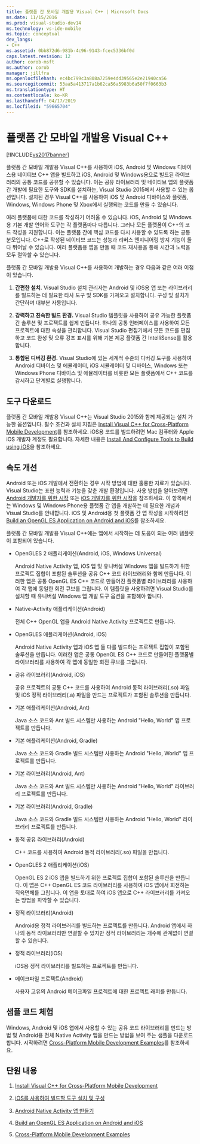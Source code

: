 ```yaml
---
title: 플랫폼 간 모바일 개발용 Visual C++ | Microsoft Docs
ms.date: 11/15/2016
ms.prod: visual-studio-dev14
ms.technology: vs-ide-mobile
ms.topic: conceptual
dev_langs:
- C++
ms.assetid: 0bb872d6-981b-4c96-9143-fcec5336bf0d
caps.latest.revision: 12
author: corob-msft
ms.author: corob
manager: jillfra
ms.openlocfilehash: ec4bc799c3a808a7259e4dd39565e2e21940ca56
ms.sourcegitcommit: 53aa5a413717a1b62ca56a5983b6a50f7f0663b3
ms.translationtype: HT
ms.contentlocale: ko-KR
ms.lasthandoff: 04/17/2019
ms.locfileid: "59665704"
---
```

# <a name="visual-c-for-cross-platform-mobile-development"></a>플랫폼 간 모바일 개발용 Visual C++
[!INCLUDE[vs2017banner](../includes/vs2017banner.md)]

플랫폼 간 모바일 개발용 Visual C++를 사용하여 iOS, Android 및 Windows 디바이스용 네이티브 C++ 앱을 빌드하고 iOS, Android 및 Windows용으로 빌드된 라이브러리의 공통 코드를 공유할 수 있습니다. 이는 공유 라이브러리 및 네이티브 앱의 플랫폼 간 개발에 필요한 도구와 SDK를 설치하는, Visual Studio 2015에서 사용할 수 있는 옵션입니다. 설치된 경우 Visual C++를 사용하여 iOS 및 Android 디바이스와 플랫폼, Windows, Windows Phone 및 Xbox에서 실행되는 코드를 만들 수 있습니다.  
  
 여러 플랫폼에 대한 코드를 작성하기 어려울 수 있습니다. iOS, Android 및 Windows용 기본 개발 언어와 도구는 각 플랫폼마다 다릅니다. 그러나 모든 플랫폼이 C++의 코드 작성을 지원합니다. 이는 플랫폼 간에 핵심 코드를 다시 사용할 수 있도록 하는 공통 분모입니다. C++로 작성된 네이티브 코드는 성능과 리버스 엔지니어링 방지 기능이 둘 다 뛰어날 수 있습니다. 여러 플랫폼용 앱을 만들 때 코드 재사용을 통해 시간과 노력을 모두 절약할 수 있습니다.  
  
 플랫폼 간 모바일 개발용 Visual C++를 사용하여 개발하는 경우 다음과 같은 여러 이점이 있습니다.  
  
1.  **간편한 설치.** Visual Studio 설치 관리자는 Android 및 iOS용 앱 또는 라이브러리를 빌드하는 데 필요한 타사 도구 및 SDK를 가져오고 설치합니다. 구성 및 설치가 간단하며 대부분 자동입니다.  
  
2.  **강력하고 친숙한 빌드 환경.** Visual Studio 템플릿을 사용하여 공유 가능한 플랫폼 간 솔루션 및 프로젝트를 쉽게 만듭니다. 하나의 공통 인터페이스를 사용하여 모든 프로젝트에 대한 속성을 관리합니다. Visual Studio 편집기에서 모든 코드를 편집하고 코드 완성 및 오류 강조 표시를 위해 기본 제공 플랫폼 간 IntelliSense를 활용합니다.  
  
3.  **통합된 디버깅 환경.** Visual Studio에 있는 세계적 수준의 디버깅 도구를 사용하여 Android 디바이스 및 에뮬레이터, iOS 시뮬레이터 및 디바이스, Windows 또는 Windows Phone 디바이스 및 에뮬레이터를 비롯한 모든 플랫폼에서 C++ 코드를 감시하고 단계별로 실행합니다.  
  
## <a name="get-the-tools"></a>도구 다운로드  
 플랫폼 간 모바일 개발용 Visual C++는 Visual Studio 2015와 함께 제공되는 설치 가능한 옵션입니다. 필수 조건과 설치 지침은 [Install Visual C++ for Cross-Platform Mobile Development](../cross-platform/install-visual-cpp-for-cross-platform-mobile-development.md)를 참조하세요. iOS용 코드를 빌드하려면 Mac 컴퓨터와 Apple iOS 개발자 계정도 필요합니다. 자세한 내용은 [Install And Configure Tools to Build using iOS](../cross-platform/install-and-configure-tools-to-build-using-ios.md)을 참조하세요.  
  
## <a name="come-up-to-speed"></a>속도 개선  
 Android 또는 iOS 개발에서 전환하는 경우 시작 방법에 대한 훌륭한 자료가 있습니다. Visual Studio는 표현 능력과 기능을 갖춘 개발 환경입니다. 사용 방법을 알아보려면 [Android 개발자를 위한 시작](https://msdn.microsoft.com/library/windows/apps/dn275875.aspx) 또는 [iOS 개발자를 위한 시작](https://msdn.microsoft.com/library/windows/apps/xaml/jj657966.aspx)을 참조하세요. 이 항목에서는 Windows 및 Windows Phone용 플랫폼 간 앱을 개발하는 데 필요한 개념과 Visual Studio를 안내합니다. iOS 및 Android용 첫 플랫폼 간 앱 작성을 시작하려면 [Build an OpenGL ES Application on Android and iOS](../cross-platform/build-an-opengl-es-application-on-android-and-ios.md)를 참조하세요.  
  
 플랫폼 간 모바일 개발용 Visual C++에는 앱에서 시작하는 데 도움이 되는 여러 템플릿이 포함되어 있습니다.  
  
-   OpenGLES 2 애플리케이션(Android, iOS, Windows Universal)  
  
     Android Native Activity 앱, iOS 앱 및 유니버설 Windows 앱을 빌드하기 위한 프로젝트 집합이 포함된 솔루션을 공유 C++ 코드 라이브러리와 함께 만듭니다. 이러한 앱은 공통 OpenGL ES C++ 코드로 만들어진 플랫폼별 라이브러리를 사용하여 각 앱에 동일한 회전 큐브를 그립니다. 이 템플릿을 사용하려면 Visual Studio를 설치할 때 유니버설 Windows 앱 개발 도구 옵션을 포함해야 합니다.  
  
-   Native-Activity 애플리케이션(Android)  
  
     전체 C++ OpenGL 앱을 Android Native Activity 프로젝트로 만듭니다.  
  
-   OpenGLES 애플리케이션(Android, iOS)  
  
     Android Native Activity 앱과 iOS 앱 둘 다를 빌드하는 프로젝트 집합이 포함된 솔루션을 만듭니다. 이러한 앱은 공통 OpenGL ES C++ 코드로 만들어진 플랫폼별 라이브러리를 사용하여 각 앱에 동일한 회전 큐브를 그립니다.  
  
-   공유 라이브러리(Android, iOS)  
  
     공유 프로젝트의 공통 C++ 코드를 사용하여 Android 동적 라이브러리(.so) 파일 및 iOS 정적 라이브러리(.a) 파일을 만드는 프로젝트가 포함된 솔루션을 만듭니다.  
  
-   기본 애플리케이션(Android, Ant)  
  
     Java 소스 코드와 Ant 빌드 시스템만 사용하는 Android "Hello, World" 앱 프로젝트를 만듭니다.  
  
-   기본 애플리케이션(Android, Gradle)  
  
     Java 소스 코드와 Gradle 빌드 시스템만 사용하는 Android "Hello, World" 앱 프로젝트를 만듭니다.  
  
-   기본 라이브러리(Android, Ant)  
  
     Java 소스 코드와 Ant 빌드 시스템만 사용하는 Android "Hello, World" 라이브러리 프로젝트를 만듭니다.  
  
-   기본 라이브러리(Android, Gradle)  
  
     Java 소스 코드와 Gradle 빌드 시스템만 사용하는 Android "Hello, World" 라이브러리 프로젝트를 만듭니다.  
  
-   동적 공유 라이브러리(Android)  
  
     C++ 코드를 사용하여 Android 동적 라이브러리(.so) 파일을 만듭니다.  
  
-   OpenGLES 2 애플리케이션(iOS)  
  
     OpenGL ES 2 iOS 앱을 빌드하기 위한 프로젝트 집합이 포함된 솔루션을 만듭니다. 이 앱은 C++ OpenGL ES 코드 라이브러리를 사용하여 iOS 앱에서 회전하는 직육면체를 그립니다. 이 앱을 토대로 하여 iOS 앱으로 C++ 라이브러리를 가져오는 방법을 파악할 수 있습니다.  
  
-   정적 라이브러리(Android)  
  
     Android용 정적 라이브러리를 빌드하는 프로젝트를 만듭니다. Android 앱에서 하나의 동적 라이브러리만 연결할 수 있지만 정적 라이브러리는 개수에 관계없이 연결할 수 있습니다.  
  
-   정적 라이브러리(iOS)  
  
     iOS용 정적 라이브러리를 빌드하는 프로젝트를 만듭니다.  
  
-   메이크파일 프로젝트(Android)  
  
     사용자 고유의 Android 메이크파일 프로젝트에 대한 프로젝트 래퍼를 만듭니다.  
  
## <a name="try-out-sample-code"></a>샘플 코드 체험  
 Windows, Android 및 iOS 앱에서 사용할 수 있는 공유 코드 라이브러리를 만드는 방법 및 Android용 전체 Native Activity 앱을 만드는 방법을 보여 주는 샘플을 다운로드합니다. 시작하려면 [Cross-Platform Mobile Development Examples](../cross-platform/cross-platform-mobile-development-examples.md)를 참조하세요.  
  
## <a name="in-this-section"></a>단원 내용  
  
1.  [Install Visual C++ for Cross-Platform Mobile Development](../cross-platform/install-visual-cpp-for-cross-platform-mobile-development.md)  
  
2.  [iOS를 사용하여 빌드할 도구 설치 및 구성](../cross-platform/install-and-configure-tools-to-build-using-ios.md)  
  
3.  [Android Native Activity 앱 만들기](../cross-platform/create-an-android-native-activity-app.md)  
  
4.  [Build an OpenGL ES Application on Android and iOS](../cross-platform/build-an-opengl-es-application-on-android-and-ios.md)  
  
5.  [Cross-Platform Mobile Development Examples](../cross-platform/cross-platform-mobile-development-examples.md)
